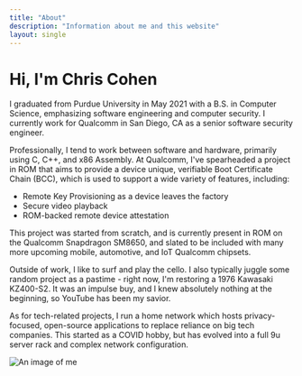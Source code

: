 ```yaml
---
title: "About"
description: "Information about me and this website"
layout: single
---
```


# Hi, I'm Chris Cohen

I graduated from Purdue University in May 2021 with a B.S. in Computer Science, emphasizing software engineering and computer security. I currently work for Qualcomm in San Diego, CA as a senior software security engineer.

Professionally, I tend to work between software and hardware, primarily using C, C++, and x86 Assembly. At Qualcomm, I've spearheaded a project in ROM that aims to provide a device unique, verifiable Boot Certificate Chain (BCC), which is used to support a wide variety of features, including:

- Remote Key Provisioning as a device leaves the factory
- Secure video playback
- ROM-backed remote device attestation

This project was started from scratch, and is currently present in ROM on the Qualcomm Snapdragon SM8650, and slated to be included with many more upcoming mobile, automotive, and IoT Qualcomm chipsets.

Outside of work, I like to surf and play the cello. I also typically juggle some random project as a pastime - right now, I'm restoring a 1976 Kawasaki KZ400-S2. It was an impulse buy, and I knew absolutely nothing at the beginning, so YouTube has been my savior.

As for tech-related projects, I run a home network which hosts privacy-focused, open-source applications to replace reliance on big tech companies. This started as a COVID hobby, but has evolved into a full 9u server rack and complex network configuration.

![An image of me](/images/me.webp)

